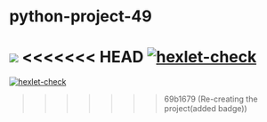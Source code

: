 # python-project-49
<a href="https://codeclimate.com/github/olegmarlat/python-project-49/maintainability"><img src="https://api.codeclimate.com/v1/badges/ea185df7bfad311f1ff2/maintainability" /></a>
<<<<<<< HEAD
[![hexlet-check](https://github.com/olegmarlat/python-project-49/actions/workflows/hexlet-check.yml/badge.svg)](https://github.com/olegmarlat/python-project-49/actions/workflows/hexlet-check.yml)
=======
[![hexlet-check](https://github.com/olegmarlat/python-project-49/actions/workflows/hexlet-check.yml/badge.svg)](https://github.com/olegmarlat/python-project-49/actions/workflows/hexlet-check.yml)
>>>>>>> 69b1679 (Re-creating the project(added badge))
